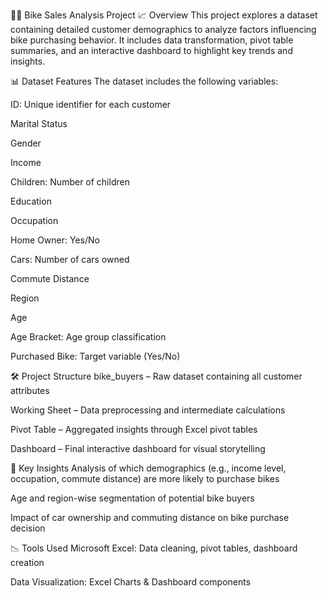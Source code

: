 🚴‍♂️ Bike Sales Analysis Project
📈 Overview
This project explores a dataset containing detailed customer demographics to analyze factors influencing bike purchasing behavior. It includes data transformation, pivot table summaries, and an interactive dashboard to highlight key trends and insights.

📊 Dataset Features
The dataset includes the following variables:

ID: Unique identifier for each customer

Marital Status

Gender

Income

Children: Number of children

Education

Occupation

Home Owner: Yes/No

Cars: Number of cars owned

Commute Distance

Region

Age

Age Bracket: Age group classification

Purchased Bike: Target variable (Yes/No)

🛠️ Project Structure
bike_buyers – Raw dataset containing all customer attributes

Working Sheet – Data preprocessing and intermediate calculations

Pivot Table – Aggregated insights through Excel pivot tables

Dashboard – Final interactive dashboard for visual storytelling

📌 Key Insights
Analysis of which demographics (e.g., income level, occupation, commute distance) are more likely to purchase bikes

Age and region-wise segmentation of potential bike buyers

Impact of car ownership and commuting distance on bike purchase decision

📉 Tools Used
Microsoft Excel: Data cleaning, pivot tables, dashboard creation

Data Visualization: Excel Charts & Dashboard components
